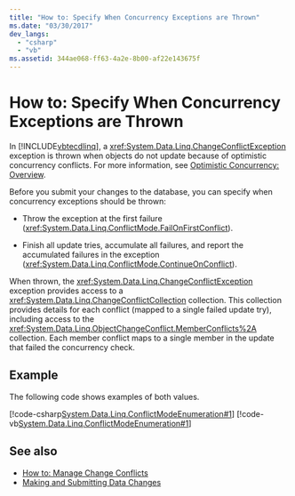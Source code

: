 ```yaml
---
title: "How to: Specify When Concurrency Exceptions are Thrown"
ms.date: "03/30/2017"
dev_langs: 
  - "csharp"
  - "vb"
ms.assetid: 344ae068-ff63-4a2e-8b00-af22e143675f
---
```

# How to: Specify When Concurrency Exceptions are Thrown
In [!INCLUDE[vbtecdlinq](../../../../../../includes/vbtecdlinq-md.md)], a <xref:System.Data.Linq.ChangeConflictException> exception is thrown when objects do not update because of optimistic concurrency conflicts. For more information, see [Optimistic Concurrency: Overview](../../../../../../docs/framework/data/adonet/sql/linq/optimistic-concurrency-overview.md).  
  
 Before you submit your changes to the database, you can specify when concurrency exceptions should be thrown:  
  
-   Throw the exception at the first failure (<xref:System.Data.Linq.ConflictMode.FailOnFirstConflict>).  
  
-   Finish all update tries, accumulate all failures, and report the accumulated failures in the exception (<xref:System.Data.Linq.ConflictMode.ContinueOnConflict>).  
  
 When thrown, the <xref:System.Data.Linq.ChangeConflictException> exception provides access to a <xref:System.Data.Linq.ChangeConflictCollection> collection. This collection provides details for each conflict (mapped to a single failed update try), including access to the <xref:System.Data.Linq.ObjectChangeConflict.MemberConflicts%2A> collection. Each member conflict maps to a single member in the update that failed the concurrency check.  
  
## Example  
 The following code shows examples of both values.  
  
 [!code-csharp[System.Data.Linq.ConflictModeEnumeration#1](../../../../../../samples/snippets/csharp/VS_Snippets_Data/system.data.linq.conflictmodeenumeration/cs/program.cs#1)]
 [!code-vb[System.Data.Linq.ConflictModeEnumeration#1](../../../../../../samples/snippets/visualbasic/VS_Snippets_Data/system.data.linq.conflictmodeenumeration/vb/module1.vb#1)]  
  
## See also
- [How to: Manage Change Conflicts](../../../../../../docs/framework/data/adonet/sql/linq/how-to-manage-change-conflicts.md)
- [Making and Submitting Data Changes](../../../../../../docs/framework/data/adonet/sql/linq/making-and-submitting-data-changes.md)
